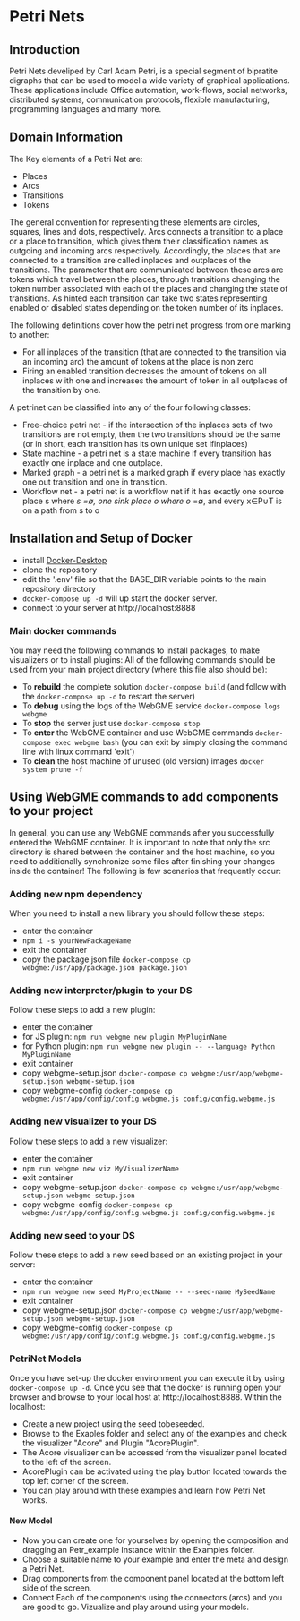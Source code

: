 # Petri Nets

## Introduction

Petri Nets develiped by Carl Adam Petri, is a special segment of bipratite digraphs that can be used to model a wide variety of graphical applications. These applications include Office automation, work-flows, social networks, distributed systems, communication protocols, flexible manufacturing, programming languages and many more.

## Domain Information
The Key elements of a Petri Net are:
- Places
- Arcs
- Transitions
- Tokens

The general convention for representing these elements are circles, squares, lines and dots, respectively. Arcs connects a transition to a place or a place to transition, which gives them their classification names as outgoing and incoming arcs respectively. Accordingly, the places that are connected to a transition are called inplaces and outplaces of the transitions. The parameter that are communicated between these arcs are tokens which travel between the places, through transitions changing the token number associated with each of the places and changing the state of transitions. As hinted each transition can take two states representing enabled or disabled states depending on the token number of its inplaces. 

The following definitions cover how the petri net progress from one marking to another:
 - For all ​inplaces ​of the transition (that are connected to the transition via an incoming arc) the amount of tokens at the place is non zero
 - Firing ​an enabled transition decreases the amount of tokens on all ​inplaces w​ ith one and increases the amount of token in all ​outplaces ​of the transition by one.

 A petrinet can be classified into any of the four following classes:
- Free-choice petri net​ - if the intersection of the inplaces sets of two transitions are not
empty, then the two transitions should be the same (or in short, each transition has its
own unique set if ​inplaces)​
- State machine​ - a petri net is a state machine if every transition has exactly one ​inplace
and one ​outplace​.
- Marked graph​ - a petri net is a marked graph if every place has exactly one out transition
and one in transition.
- Workflow net ​- a petri net is a workflow net if it has exactly one source place s where *s
=∅, one sink place o where o* =∅, and every x∈P∪T is on a path from s to o


## Installation and Setup of Docker
- install [Docker-Desktop](https://www.docker.com/products/docker-desktop)
- clone the repository
- edit the '.env' file so that the BASE_DIR variable points to the main repository directory
- `docker-compose up -d` will up start the docker server.
- connect to your server at http://localhost:8888

### Main docker commands

You may need the following commands to install packages, to make visualizers or to install plugins:
All of the following commands should be used from your main project directory (where this file also should be):

- To **rebuild** the complete solution `docker-compose build` (and follow with the `docker-compose up -d` to restart the server)
- To **debug** using the logs of the WebGME service `docker-compose logs webgme`
- To **stop** the server just use `docker-compose stop`
- To **enter** the WebGME container and use WebGME commands `docker-compose exec webgme bash` (you can exit by simply closing the command line with linux command 'exit') 
- To **clean** the host machine of unused (old version) images `docker system prune -f`
## Using WebGME commands to add components to your project
In general, you can use any WebGME commands after you successfully entered the WebGME container. It is important to note that only the src directory is shared between the container and the host machine, so you need to additionally synchronize some files after finishing your changes inside the container! The following is few scenarios that frequently occur:
### Adding new npm dependency
When you need to install a new library you should follow these steps:
- enter the container
- `npm i -s yourNewPackageName`
- exit the container
- copy the package.json file `docker-compose cp webgme:/usr/app/package.json package.json`
### Adding new interpreter/plugin to your DS
Follow these steps to add a new plugin:
- enter the container
- for JS plugin: `npm run webgme new plugin MyPluginName`
- for Python plugin: `npm run webgme new plugin -- --language Python MyPluginName`
- exit container
- copy webgme-setup.json `docker-compose cp webgme:/usr/app/webgme-setup.json webgme-setup.json`
- copy webgme-config `docker-compose cp webgme:/usr/app/config/config.webgme.js config/config.webgme.js`
### Adding new visualizer to your DS
Follow these steps to add a new visualizer:
- enter the container
- `npm run webgme new viz MyVisualizerName`
- exit container
- copy webgme-setup.json `docker-compose cp webgme:/usr/app/webgme-setup.json webgme-setup.json`
- copy webgme-config `docker-compose cp webgme:/usr/app/config/config.webgme.js config/config.webgme.js`
### Adding new seed to your DS
Follow these steps to add a new seed based on an existing project in your server:
- enter the container
- `npm run webgme new seed MyProjectName -- --seed-name MySeedName`
- exit container
- copy webgme-setup.json `docker-compose cp webgme:/usr/app/webgme-setup.json webgme-setup.json`
- copy webgme-config `docker-compose cp webgme:/usr/app/config/config.webgme.js config/config.webgme.js`

### PetriNet Models

Once you have set-up the docker environment you can execute it by using `docker-compose up -d`. Once you see that the docker is running open your browser and browse to your local host at http://localhost:8888.
Within the localhost:
- Create a new project using the seed tobeseeded.
- Browse to the Exaples folder and select any of the examples and check the visualizer "Acore" and Plugin "AcorePlugin".
- The Acore visualizer can be accessed from the visualizer panel located to the left of the screen. 
- AcorePlugin can be activated using the play button located towards the top left corner of the screen.
- You can play around with these examples and learn how Petri Net works.

#### New Model
- Now you can create one for yourselves by opening the composition and dragging an Petr_example Instance within the Examples folder.
- Choose a suitable name to your example and enter the meta and design a Petri Net.
- Drag components from the component panel located at the bottom left side of the screen. 
- Connect Each of the components using the connectors (arcs) and you are good to go. Vizualize and play around using your models.

